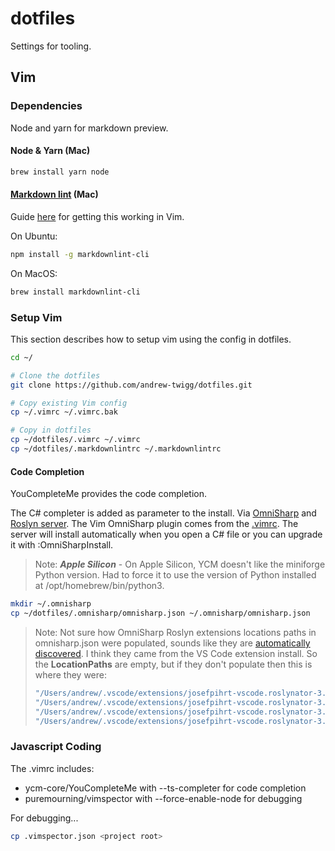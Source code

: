 # dotfiles

Settings for tooling.

## Vim

### Dependencies

Node and yarn for markdown preview.

#### Node & Yarn (Mac)

```sh
brew install yarn node
```

#### [Markdown lint](https://github.com/DavidAnson/markdownlint) (Mac)

Guide [here](https://qmacro.org/2021/05/13/notes-on-markdown-linting-1/) for getting this working in Vim.

On Ubuntu:

```sh
npm install -g markdownlint-cli
```

On MacOS:

```sh
brew install markdownlint-cli
```

### Setup Vim

This section describes how to setup vim using the config in dotfiles.

```sh
cd ~/

# Clone the dotfiles
git clone https://github.com/andrew-twigg/dotfiles.git

# Copy existing Vim config
cp ~/.vimrc ~/.vimrc.bak

# Copy in dotfiles
cp ~/dotfiles/.vimrc ~/.vimrc
cp ~/dotfiles/.markdownlintrc ~/.markdownlintrc
```

#### Code Completion

YouCompleteMe provides the code completion.

The C# completer is added as parameter to the install. Via [OmniSharp](https://github.com/OmniSharp/omnisharp-vim) and [Roslyn server](https://github.com/OmniSharp/omnisharp-roslyn). The Vim OmniSharp plugin comes from the [.vimrc](https://github.com/andrew-twigg/dotfiles/blob/master/.vimrc). The server will install automatically when you open a C# file or you can upgrade it with :OmniSharpInstall.

> Note: ***Apple Silicon*** - On Apple Silicon, YCM doesn't like the miniforge Python version. Had to force it to use the version of Python installed at /opt/homebrew/bin/python3.

```sh
mkdir ~/.omnisharp
cp ~/dotfiles/.omnisharp/omnisharp.json ~/.omnisharp/omnisharp.json
```

> Note: Not sure how OmniSharp Roslyn extensions locations paths in omnisharp.json were populated, sounds like they are [automatically discovered](https://www.strathweb.com/2019/04/roslyn-analyzers-in-code-fixes-in-omnisharp-and-vs-code/). I think they came from the VS Code extension install. So the **LocationPaths** are empty, but if they don't populate then this is where they were:
>
> ```sh
> "/Users/andrew/.vscode/extensions/josefpihrt-vscode.roslynator-3.2.2/roslyn/common",
> "/Users/andrew/.vscode/extensions/josefpihrt-vscode.roslynator-3.2.2/roslyn/analyzers",
> "/Users/andrew/.vscode/extensions/josefpihrt-vscode.roslynator-3.2.2/roslyn/refactorings",
> "/Users/andrew/.vscode/extensions/josefpihrt-vscode.roslynator-3.2.2/roslyn/fixes"
> ```

### Javascript Coding

The .vimrc includes:

* ycm-core/YouCompleteMe with --ts-completer for code completion
* puremourning/vimspector with --force-enable-node for debugging

For debugging...

```sh
cp .vimspector.json <project root>
```
